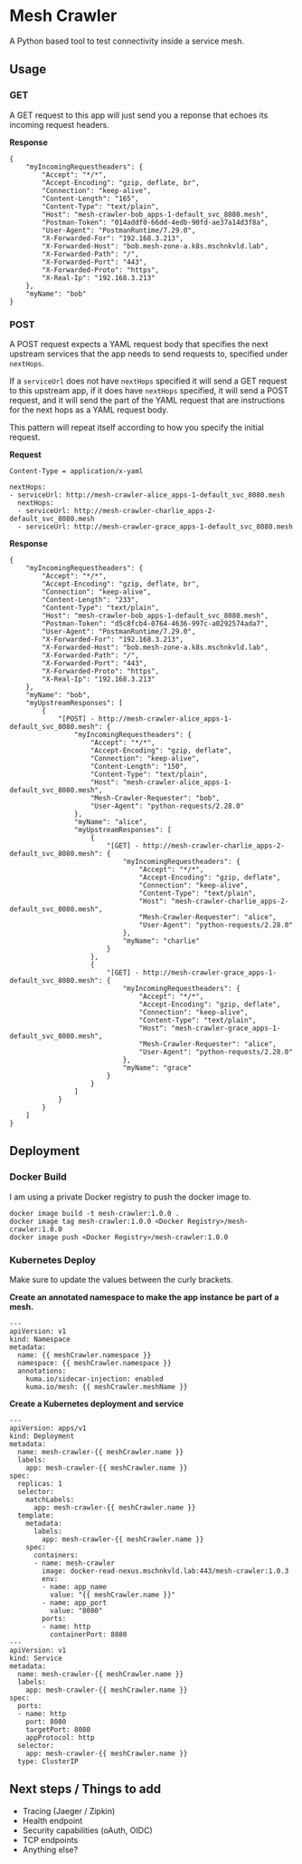 # Mesh Crawler
A Python based tool to test connectivity inside a service mesh.

## Usage

### GET

A GET request to this app will just send you a reponse that echoes its incoming request headers.

**Response**
```
{
    "myIncomingRequestheaders": {
        "Accept": "*/*",
        "Accept-Encoding": "gzip, deflate, br",
        "Connection": "keep-alive",
        "Content-Length": "165",
        "Content-Type": "text/plain",
        "Host": "mesh-crawler-bob_apps-1-default_svc_8080.mesh",
        "Postman-Token": "014addf0-66dd-4edb-90fd-ae37a14d3f8a",
        "User-Agent": "PostmanRuntime/7.29.0",
        "X-Forwarded-For": "192.168.3.213",
        "X-Forwarded-Host": "bob.mesh-zone-a.k8s.mschnkvld.lab",
        "X-Forwarded-Path": "/",
        "X-Forwarded-Port": "443",
        "X-Forwarded-Proto": "https",
        "X-Real-Ip": "192.168.3.213"
    },
    "myName": "bob"
}
```

### POST

A POST request expects a YAML request body that specifies the next upstream services that the app needs to send requests to, specified under `nextHops`. 

If a `serviceUrl` does not have `nextHops` specified it will send a GET request to this upstream app, if it does have `nextHops` specified, it will send a POST request, and it will send the part of the YAML request that are instructions for the next hops as a YAML request body.

This pattern will repeat itself according to how you specify the initial request.

**Request**

```
Content-Type = application/x-yaml
```

```
nextHops:
- serviceUrl: http://mesh-crawler-alice_apps-1-default_svc_8080.mesh
  nextHops:
  - serviceUrl: http://mesh-crawler-charlie_apps-2-default_svc_8080.mesh
  - serviceUrl: http://mesh-crawler-grace_apps-1-default_svc_8080.mesh
```

**Response**

```
{
    "myIncomingRequestheaders": {
        "Accept": "*/*",
        "Accept-Encoding": "gzip, deflate, br",
        "Connection": "keep-alive",
        "Content-Length": "233",
        "Content-Type": "text/plain",
        "Host": "mesh-crawler-bob_apps-1-default_svc_8080.mesh",
        "Postman-Token": "d5c8fcb4-0764-4636-997c-a0292574ada7",
        "User-Agent": "PostmanRuntime/7.29.0",
        "X-Forwarded-For": "192.168.3.213",
        "X-Forwarded-Host": "bob.mesh-zone-a.k8s.mschnkvld.lab",
        "X-Forwarded-Path": "/",
        "X-Forwarded-Port": "443",
        "X-Forwarded-Proto": "https",
        "X-Real-Ip": "192.168.3.213"
    },
    "myName": "bob",
    "myUpstreamResponses": [
        {
            "[POST] - http://mesh-crawler-alice_apps-1-default_svc_8080.mesh": {
                "myIncomingRequestheaders": {
                    "Accept": "*/*",
                    "Accept-Encoding": "gzip, deflate",
                    "Connection": "keep-alive",
                    "Content-Length": "150",
                    "Content-Type": "text/plain",
                    "Host": "mesh-crawler-alice_apps-1-default_svc_8080.mesh",
                    "Mesh-Crawler-Requester": "bob",
                    "User-Agent": "python-requests/2.28.0"
                },
                "myName": "alice",
                "myUpstreamResponses": [
                    {
                        "[GET] - http://mesh-crawler-charlie_apps-2-default_svc_8080.mesh": {
                            "myIncomingRequestheaders": {
                                "Accept": "*/*",
                                "Accept-Encoding": "gzip, deflate",
                                "Connection": "keep-alive",
                                "Content-Type": "text/plain",
                                "Host": "mesh-crawler-charlie_apps-2-default_svc_8080.mesh",
                                "Mesh-Crawler-Requester": "alice",
                                "User-Agent": "python-requests/2.28.0"
                            },
                            "myName": "charlie"
                        }
                    },
                    {
                        "[GET] - http://mesh-crawler-grace_apps-1-default_svc_8080.mesh": {
                            "myIncomingRequestheaders": {
                                "Accept": "*/*",
                                "Accept-Encoding": "gzip, deflate",
                                "Connection": "keep-alive",
                                "Content-Type": "text/plain",
                                "Host": "mesh-crawler-grace_apps-1-default_svc_8080.mesh",
                                "Mesh-Crawler-Requester": "alice",
                                "User-Agent": "python-requests/2.28.0"
                            },
                            "myName": "grace"
                        }
                    }
                ]
            }
        }
    ]
}
```

## Deployment

### Docker Build
I am using a private Docker registry to push the docker image to.
```
docker image build -t mesh-crawler:1.0.0 .
docker image tag mesh-crawler:1.0.0 <Docker Registry>/mesh-crawler:1.0.0
docker image push <Docker Registry>/mesh-crawler:1.0.0
```

### Kubernetes Deploy

Make sure to update the values between the curly brackets.

**Create an annotated namespace to make the app instance be part of a mesh.**
```
---
apiVersion: v1
kind: Namespace
metadata: 
  name: {{ meshCrawler.namespace }}
  namespace: {{ meshCrawler.namespace }}
  annotations: 
    kuma.io/sidecar-injection: enabled
    kuma.io/mesh: {{ meshCrawler.meshName }}
```

**Create a Kubernetes deployment and service**
```
---
apiVersion: apps/v1
kind: Deployment
metadata:
  name: mesh-crawler-{{ meshCrawler.name }}
  labels:
    app: mesh-crawler-{{ meshCrawler.name }}
spec:
  replicas: 1
  selector:
    matchLabels:
      app: mesh-crawler-{{ meshCrawler.name }}
  template:
    metadata:
      labels:
        app: mesh-crawler-{{ meshCrawler.name }}
    spec:
      containers:
      - name: mesh-crawler
        image: docker-read-nexus.mschnkvld.lab:443/mesh-crawler:1.0.3
        env:
        - name: app_name
          value: "{{ meshCrawler.name }}"
        - name: app_port
          value: "8080"
        ports:
        - name: http
          containerPort: 8080
---
apiVersion: v1
kind: Service
metadata:
  name: mesh-crawler-{{ meshCrawler.name }}
  labels:
    app: mesh-crawler-{{ meshCrawler.name }}
spec:
  ports:
  - name: http
    port: 8080
    targetPort: 8080
    appProtocol: http
  selector:
    app: mesh-crawler-{{ meshCrawler.name }}
  type: ClusterIP
```


## Next steps / Things to add
- Tracing (Jaeger / Zipkin)
- Health endpoint
- Security capabilities (oAuth, OIDC)
- TCP endpoints
- Anything else?